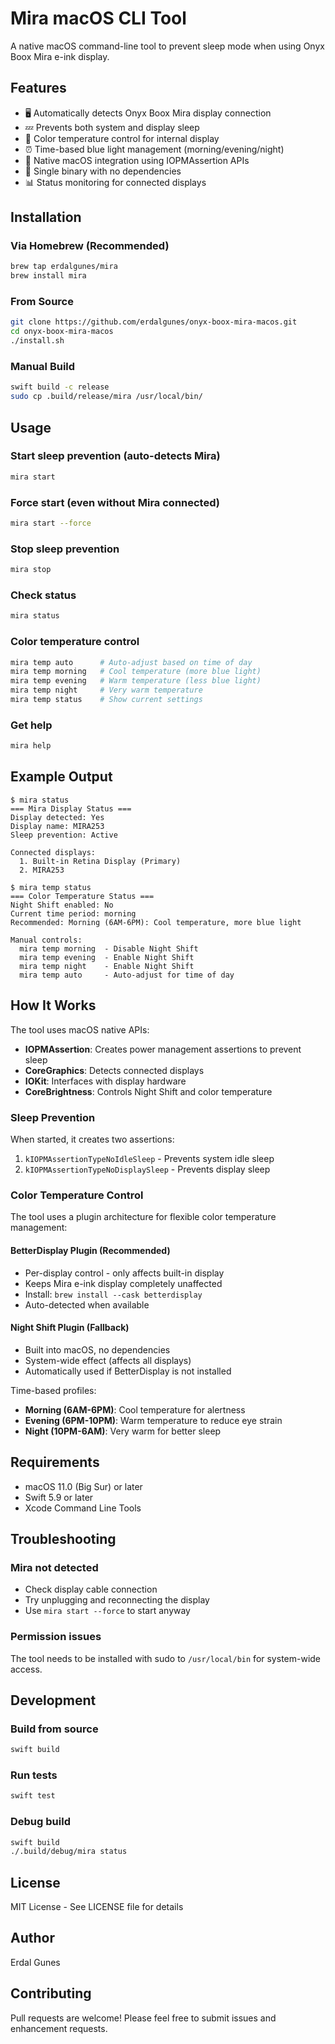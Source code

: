 # Mira macOS CLI Tool

A native macOS command-line tool to prevent sleep mode when using Onyx Boox Mira e-ink display.

## Features

- 🖥️ Automatically detects Onyx Boox Mira display connection
- 💤 Prevents both system and display sleep
- 🌅 Color temperature control for internal display
- ⏰ Time-based blue light management (morning/evening/night)
- 🎯 Native macOS integration using IOPMAssertion APIs
- 🚀 Single binary with no dependencies
- 📊 Status monitoring for connected displays

## Installation

### Via Homebrew (Recommended)

```bash
brew tap erdalgunes/mira
brew install mira
```

### From Source

```bash
git clone https://github.com/erdalgunes/onyx-boox-mira-macos.git
cd onyx-boox-mira-macos
./install.sh
```

### Manual Build

```bash
swift build -c release
sudo cp .build/release/mira /usr/local/bin/
```

## Usage

### Start sleep prevention (auto-detects Mira)
```bash
mira start
```

### Force start (even without Mira connected)
```bash
mira start --force
```

### Stop sleep prevention
```bash
mira stop
```

### Check status
```bash
mira status
```

### Color temperature control
```bash
mira temp auto      # Auto-adjust based on time of day
mira temp morning   # Cool temperature (more blue light)
mira temp evening   # Warm temperature (less blue light)
mira temp night     # Very warm temperature
mira temp status    # Show current settings
```

### Get help
```bash
mira help
```

## Example Output

```
$ mira status
=== Mira Display Status ===
Display detected: Yes
Display name: MIRA253
Sleep prevention: Active

Connected displays:
  1. Built-in Retina Display (Primary)
  2. MIRA253

$ mira temp status
=== Color Temperature Status ===
Night Shift enabled: No
Current time period: morning
Recommended: Morning (6AM-6PM): Cool temperature, more blue light

Manual controls:
  mira temp morning  - Disable Night Shift
  mira temp evening  - Enable Night Shift
  mira temp night    - Enable Night Shift
  mira temp auto     - Auto-adjust for time of day
```

## How It Works

The tool uses macOS native APIs:
- **IOPMAssertion**: Creates power management assertions to prevent sleep
- **CoreGraphics**: Detects connected displays
- **IOKit**: Interfaces with display hardware
- **CoreBrightness**: Controls Night Shift and color temperature

### Sleep Prevention
When started, it creates two assertions:
1. `kIOPMAssertionTypeNoIdleSleep` - Prevents system idle sleep
2. `kIOPMAssertionTypeNoDisplaySleep` - Prevents display sleep

### Color Temperature Control

The tool uses a plugin architecture for flexible color temperature management:

#### BetterDisplay Plugin (Recommended)
- Per-display control - only affects built-in display
- Keeps Mira e-ink display completely unaffected
- Install: `brew install --cask betterdisplay`
- Auto-detected when available

#### Night Shift Plugin (Fallback)
- Built into macOS, no dependencies
- System-wide effect (affects all displays)
- Automatically used if BetterDisplay is not installed

Time-based profiles:
- **Morning (6AM-6PM)**: Cool temperature for alertness
- **Evening (6PM-10PM)**: Warm temperature to reduce eye strain
- **Night (10PM-6AM)**: Very warm for better sleep

## Requirements

- macOS 11.0 (Big Sur) or later
- Swift 5.9 or later
- Xcode Command Line Tools

## Troubleshooting

### Mira not detected
- Check display cable connection
- Try unplugging and reconnecting the display
- Use `mira start --force` to start anyway

### Permission issues
The tool needs to be installed with sudo to `/usr/local/bin` for system-wide access.

## Development

### Build from source
```bash
swift build
```

### Run tests
```bash
swift test
```

### Debug build
```bash
swift build
./.build/debug/mira status
```

## License

MIT License - See LICENSE file for details

## Author

Erdal Gunes

## Contributing

Pull requests are welcome! Please feel free to submit issues and enhancement requests.
